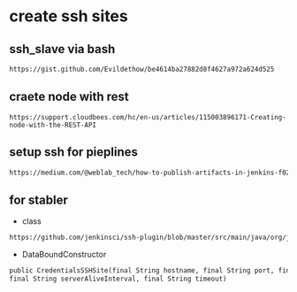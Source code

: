 # create ssh sites

## ssh_slave via bash

```txt
https://gist.github.com/Evildethow/be4614ba27882d8f4627a972a624d525
```

## craete node with rest

```text
https://support.cloudbees.com/hc/en-us/articles/115003896171-Creating-node-with-the-REST-API
```

## setup ssh for pieplines

```txt
https://medium.com/@weblab_tech/how-to-publish-artifacts-in-jenkins-f021b17fde71
```

## for stabler

- class

```txt
https://github.com/jenkinsci/ssh-plugin/blob/master/src/main/java/org/jvnet/hudson/plugins/CredentialsSSHSite.java
```

- DataBoundConstructor

```txt
public CredentialsSSHSite(final String hostname, final String port, final String credentialId,
final String serverAliveInterval, final String timeout)
```
